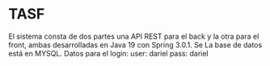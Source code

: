 # TASF

El sistema consta de dos partes una API REST para el back y la otra para el front, ambas desarrolladas en Java 19 con Spring 3.0.1.
Se La base de datos está en MYSQL.
Datos para el login:
user: dariel
pass: dariel

